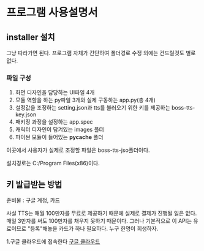프로그램 사용설명서
==================
## installer 설치
그냥 따라가면 된다. 프로그램 자체가 간단하여 폴더경로 수정 외에는 건드릴것도 별로 없다.

### 파일 구성
1. 화면 디자인을 담당하는 UI파일 4개
2. 모듈 역할을 하는 py파일 3개와 실제 구동하는 app.py(총 4개)
3. 설정값을 조정하는 setting.json과 tts를 불러오기 위한 키를 제공하는 boss-tts-key.json
4. 패키징 과정을 설정하는 app.spec
5. 캐릭터 디자인이 담겨있는 images 폴더
6. 파이썬 모듈이 들어있는 __pycache__ 폴더

이곳에서 사용자가 실제로 조정할 파일은 boss-tts-jso폴더이다.

설치경로는 C:/Program Files(x86)이다. 

## 키 발급받는 방법
준비물 : 구글 계정, 카드

사실 TTS는 매월 100만자를 무료로 제공하기 때문에 실제로 결제가 진행될 일은 없다. 매일 3만자를 써도 100만자를 채우지 못하기 때문이다. 그러나 기본적으로 이 API는 유료이므로 "등록"해놓을 카드가 하나 필요하다. 누구 한명이 희생하자.

1.구글 클라우드에 접속한다
[구글 클라우드](https://console.cloud.google.com)
